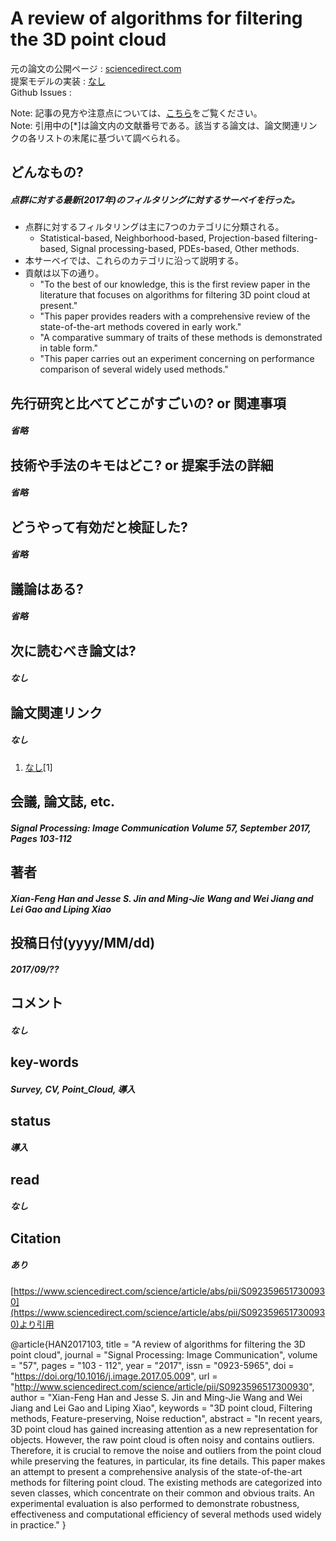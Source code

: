 # A review of algorithms for filtering the 3D point cloud

元の論文の公開ページ : [sciencedirect.com](https://www.sciencedirect.com/science/article/abs/pii/S0923596517300930)  
提案モデルの実装 : [なし]()  
Github Issues : []()  

Note: 記事の見方や注意点については、[こちら](/)をご覧ください。  
Note: 引用中の[*]は論文内の文献番号である。該当する論文は、論文関連リンクの各リストの末尾に基づいて調べられる。

## どんなもの?
##### 点群に対する最新(2017年)のフィルタリングに対するサーベイを行った。
- 点群に対するフィルタリングは主に7つのカテゴリに分類される。
  - Statistical-based, Neighborhood-based, Projection-based filtering-based, Signal processing-based, PDEs-based, Other methods.
- 本サーベイでは、これらのカテゴリに沿って説明する。
- 貢献は以下の通り。
  - "To the best of our knowledge, this is the first review paper in the literature that focuses on algorithms for filtering 3D point cloud at present."
  - "This paper provides readers with a comprehensive review of the state-of-the-art methods covered in early work."
  - "A comparative summary of traits of these methods is demonstrated in table form."
  - "This paper carries out an experiment concerning on performance comparison of several widely used methods."

## 先行研究と比べてどこがすごいの? or 関連事項
##### 省略

## 技術や手法のキモはどこ? or 提案手法の詳細
##### 省略

## どうやって有効だと検証した?
##### 省略

## 議論はある?
##### 省略

## 次に読むべき論文は?
##### なし

## 論文関連リンク
##### なし
1. [なし]()[1]

## 会議, 論文誌, etc.
##### Signal Processing: Image Communication Volume 57, September 2017, Pages 103-112

## 著者
##### Xian-Feng Han and Jesse S. Jin and Ming-Jie Wang and Wei Jiang and Lei Gao and Liping Xiao

## 投稿日付(yyyy/MM/dd)
##### 2017/09/??

## コメント
##### なし

## key-words
##### Survey, CV, Point_Cloud, 導入

## status
##### 導入

## read
##### なし

## Citation
##### あり
[https://www.sciencedirect.com/science/article/abs/pii/S0923596517300930](https://www.sciencedirect.com/science/article/abs/pii/S0923596517300930)より引用

@article{HAN2017103,
title = "A review of algorithms for filtering the 3D point cloud",
journal = "Signal Processing: Image Communication",
volume = "57",
pages = "103 - 112",
year = "2017",
issn = "0923-5965",
doi = "https://doi.org/10.1016/j.image.2017.05.009",
url = "http://www.sciencedirect.com/science/article/pii/S0923596517300930",
author = "Xian-Feng Han and Jesse S. Jin and Ming-Jie Wang and Wei Jiang and Lei Gao and Liping Xiao",
keywords = "3D point cloud, Filtering methods, Feature-preserving, Noise reduction",
abstract = "In recent years, 3D point cloud has gained increasing attention as a new representation for objects. However, the raw point cloud is often noisy and contains outliers. Therefore, it is crucial to remove the noise and outliers from the point cloud while preserving the features, in particular, its fine details. This paper makes an attempt to present a comprehensive analysis of the state-of-the-art methods for filtering point cloud. The existing methods are categorized into seven classes, which concentrate on their common and obvious traits. An experimental evaluation is also performed to demonstrate robustness, effectiveness and computational efficiency of several methods used widely in practice."
}
